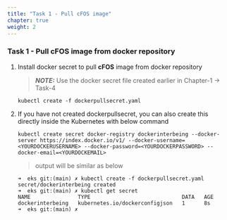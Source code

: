 ```yaml
---
title: "Task 1 - Pull cFOS image"
chapter: true
weight: 2
---
```


### Task 1 - Pull cFOS image from docker repository

1. Install docker secret to pull **cFOS** image from docker repository

   > **_NOTE:_** Use the docker secret file created earlier in Chapter-1 -> Task-4

   ```
   kubectl create -f dockerpullsecret.yaml
   ```

1. If you have not created dockerpullsecret, you can also create this directly inside the Kubernetes with below command

   ```
   kubectl create secret docker-registry dockerinterbeing --docker-server https://index.docker.io/v1/ --docker-username=<YOURDOCKERUSERNAME> --docker-password=<YOURDOCKERPASSWORD> --docker-email=<YOURDOCKEMAIL>
   ```

   > output will be similar as below

   ```
   ➜  eks git:(main) ✗ kubectl create -f dockerpullsecret.yaml
   secret/dockerinterbeing created
   ➜  eks git:(main) ✗ kubectl get secret
   NAME               TYPE                             DATA   AGE
   dockerinterbeing   kubernetes.io/dockerconfigjson   1      8s
   ➜  eks git:(main) ✗
   ```
